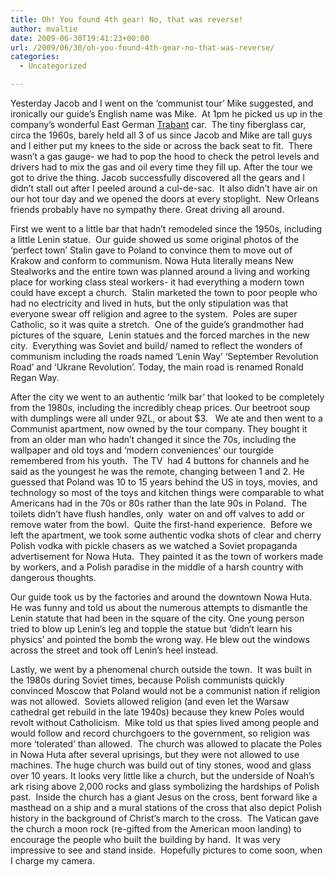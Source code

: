 ```yaml
---
title: Oh! You found 4th gear! No, that was reverse!
author: mvaltie
date: 2009-06-30T19:41:23+00:00
url: /2009/06/30/oh-you-found-4th-gear-no-that-was-reverse/
categories:
  - Uncategorized

---
```

Yesterday Jacob and I went on the &#8216;communist tour&#8217; Mike suggested, and ironically our guide&#8217;s English name was Mike.  At 1pm he picked us up in the company&#8217;s wonderful East German [Trabant][1] car.  The tiny fiberglass car, circa the 1960s, barely held all 3 of us since Jacob and Mike are tall guys and I either put my knees to the side or across the back seat to fit.  There wasn&#8217;t a gas gauge- we had to pop the hood to check the petrol levels and drivers had to mix the gas and oil every time they fill up. After the tour we got to drive the thing. Jacob successfully discovered all the gears and I didn&#8217;t stall out after I peeled around a cul-de-sac.  It also didn&#8217;t have air on our hot tour day and we opened the doors at every stoplight.  New Orleans friends probably have no sympathy there. Great driving all around.

First we went to a little bar that hadn&#8217;t remodeled since the 1950s, including a little Lenin statue.  Our guide showed us some original photos of the &#8216;perfect town&#8217; Stalin gave to Poland to convince them to move out of Krakow and conform to communism. Nowa Huta literally means New Stealworks and the entire town was planned around a living and working place for working class steal workers- it had everything a modern town could have except a church.  Stalin marketed the town to poor people who had no electricity and lived in huts, but the only stipulation was that everyone swear off religion and agree to the system.  Poles are super Catholic, so it was quite a stretch.  One of the guide&#8217;s grandmother had pictures of the square,  Lenin statues and the forced marches in the new city.  Everything was Soviet and build/ named to reflect the wonders of communism including the roads named &#8216;Lenin Way&#8217; &#8216;September Revolution Road&#8217; and &#8216;Ukrane Revolution&#8217;. Today, the main road is renamed Ronald Regan Way.

After the city we went to an authentic &#8216;milk bar&#8217; that looked to be completely from the 1980s, including the incredibly cheap prices. Our beetroot soup with dumplings were all under 9ZL, or about $3.   We ate and then went to a Communist apartment, now owned by the tour company. They bought it from an older man who hadn&#8217;t changed it since the 70s, including the wallpaper and old toys and &#8216;modern conveniences&#8217; our tourgide remembered from his youth.  The TV  had 4 buttons for channels and he said as the youngest he was the remote, changing between 1 and 2. He guessed that Poland was 10 to 15 years behind the US in toys, movies, and technology so most of the toys and kitchen things were comparable to what Americans had in the 70s or 80s rather than the late 90s in Poland.  The toilets didn&#8217;t have flush handles, only  water on and off valves to add or remove water from the bowl.  Quite the first-hand experience.  Before we left the apartment, we took some authentic vodka shots of clear and cherry Polish vodka with pickle chasers as we watched a Soviet propaganda advertisement for Nowa Huta.  They painted it as the town of workers made by workers, and a Polish paradise in the middle of a harsh country with dangerous thoughts.

Our guide took us by the factories and around the downtown Nowa Huta. He was funny and told us about the numerous attempts to dismantle the Lenin statute that had been in the square of the city. One young person tried to blow up Lenin&#8217;s leg and topple the statue but &#8216;didn&#8217;t learn his physics&#8217; and pointed the bomb the wrong way. He blew out the windows across the street and took off Lenin&#8217;s heel instead.

Lastly, we went by a phenomenal church outside the town.  It was built in the 1980s during Soviet times, because Polish communists quickly convinced Moscow that Poland would not be a communist nation if religion was not allowed.  Soviets allowed religion (and even let the Warsaw cathedral get rebuild in the late 1940s) because they knew Poles would revolt without Catholicism.  Mike told us that spies lived among people and would follow and record churchgoers to the government, so religion was more &#8216;tolerated&#8217; than allowed.  The church was allowed to placate the Poles in Nowa Huta after several uprisings, but they were not allowed to use machines. The huge church was build out of tiny stones, wood and glass over 10 years. It looks very little like a church, but the underside of Noah&#8217;s ark rising above 2,000 rocks and glass symbolizing the hardships of Polish past.  Inside the church has a giant Jesus on the cross, bent forward like a masthead on a ship and a mural stations of the cross that also depict Polish history in the background of Christ&#8217;s march to the cross.  The Vatican gave the church a moon rock (re-gifted from the American moon landing) to encourage the people who built the building by hand.  It was very impressive to see and stand inside.  Hopefully pictures to come soon, when I charge my camera.

 [1]: http://en.wikipedia.org/wiki/Trabant